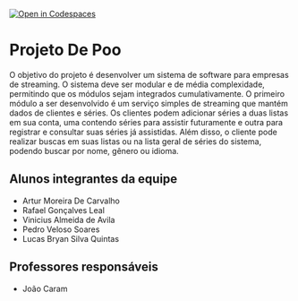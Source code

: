 [![Open in Codespaces](https://classroom.github.com/assets/launch-codespace-f4981d0f882b2a3f0472912d15f9806d57e124e0fc890972558857b51b24a6f9.svg)](https://classroom.github.com/open-in-codespaces?assignment_repo_id=10680222)
# Projeto De Poo
O objetivo do projeto é desenvolver um sistema de software para empresas de streaming. O sistema deve ser modular e de média complexidade, permitindo que os módulos sejam integrados cumulativamente. O primeiro módulo a ser desenvolvido é um serviço simples de streaming que mantém dados de clientes e séries. Os clientes podem adicionar séries a duas listas em sua conta, uma contendo séries para assistir futuramente e outra para registrar e consultar suas séries já assistidas. Além disso, o cliente pode realizar buscas em suas listas ou na lista geral de séries do sistema, podendo buscar por nome, gênero ou idioma.

## Alunos integrantes da equipe

* Artur Moreira De Carvalho
* Rafael Gonçalves Leal
* Vinicius Almeida de Avila
* Pedro Veloso Soares
* Lucas Bryan Silva Quintas

## Professores responsáveis

* João Caram


